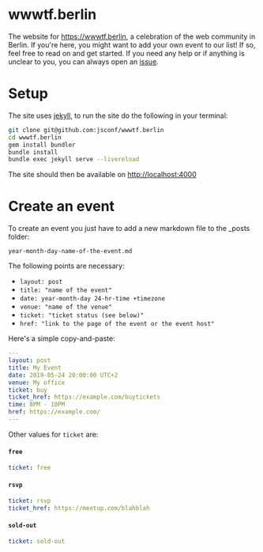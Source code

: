 wwwtf.berlin
=============

The website for https://wwwtf.berlin, a celebration of the web community in Berlin. If you're here, you might want to add your own event to our list! If so, feel free to read on and get started. If you need any help or if anything is unclear to you, you can always open an [issue](https://github.com/jsconf/wwwtf.berlin/issues/new).

Setup
=====

The site uses [jekyll](http://jekyllrb.com), to run the site do the following in your
terminal:

```sh
git clone git@github.com:jsconf/wwwtf.berlin
cd wwwtf.berlin
gem install bundler
bundle install
bundle exec jekyll serve --livereload
```

The site should then be available on [http://localhost:4000](http://localhost:4000)

Create an event
===============

To create an event you just have to add a new markdown file to the _posts folder:

`year-month-day-name-of-the-event.md`

The following points are necessary:

* `layout: post`
* `title: "name of the event"`
* `date: year-month-day 24-hr-time +timezone`
* `venue: "name of the venue"`
* `ticket: "ticket status (see below)"`
* `href: "link to the page of the event or the event host"`

Here's a simple copy-and-paste:

```yaml
---
layout: post
title: My Event
date: 2019-05-24 20:00:00 UTC+2
venue: My office
ticket: buy
ticket_href: https://example.com/buytickets
time: 8PM - 10PM
href: https://example.com/
---
```

Other values for `ticket` are:

#### `free`

```yaml
ticket: free
```

#### `rsvp`

```yaml
ticket: rsvp
ticket_href: https://meetup.com/blahblah
```

#### `sold-out`

```yaml
ticket: sold-out
```
